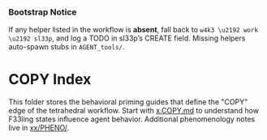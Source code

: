 ### Bootstrap Notice
If any helper listed in the workflow is **absent**, fall back to
`w4k3 \u2192 work \u2192 sl33p`, and log a TODO in sl33p’s CREATE field.
Missing helpers auto-spawn stubs in `AGENT_tools/`.

# COPY Index

This folder stores the behavioral priming guides that define the "COPY" edge of
the tetrahedral workflow. Start with [x.COPY.md](./x.COPY.md) to understand how
F33ling states influence agent behavior. Additional phenomenology notes live in
[xx/PHENO/](./xx/PHENO/).

